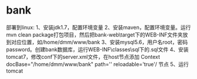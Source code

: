 # bank
部署到linux: 
1、安装jdk1.7，配置环境变量 
2、安装maven，配置环境变量。运行mvn clean package打包项目，然后把bank-web\target下的WEB-INF文件夹放到对应位置，如/home/dmm/www/bank 
3、安装mysql5.6，用户名root，密码password。创建bank数据库，运行WEB-INF\classes\sql下的.sql文件 
4、安装tomcat7，修改conf下的server.xml文件，在host节点添加 Context docBase="/home/dmm/www/bank" path='' reloadable='true'/ 节点
5、运行tomcat
